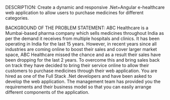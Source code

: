 DESCRIPTION: Create a dynamic and responsive .Net+Angular e-healthcare web application to allow users to purchase medicines for different categories.

BACKGROUND OF THE PROBLEM STATEMENT: ABC Healthcare is a Mumbai-based pharma company which sells medicines throughout India as per the demand it receives from multiple hospitals and clinics. It has been operating in India for the last 15 years. However, in recent years since all industries are coming online to boost their sales and cover larger market space, ABC Healthcare missed the chance and as a result their sales have been dropping for the last 2 years. To overcome this and bring sales back on track they have decided to bring their service online to allow their customers to purchase medicines through their web application. You are hired as one of the Full Stack .Net developers and have been asked to develop the web application. The management team has provided you the requirements and their business model so that you can easily arrange different components of the application.
